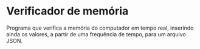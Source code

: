 # Verificador de memória
Programa que verifica a memória do computador em tempo real, inserindo ainda os valores, a partir de uma frequência de tempo, para um arquivo JSON.
